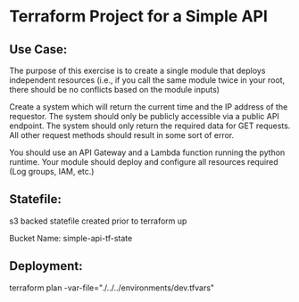 # Terraform Project for a Simple API

## Use Case:
The purpose of this exercise is to create a single module that deploys independent resources (i.e., if you call the same module twice in your root, there should be no conflicts based on the module inputs)
 
Create a system which will return the current time and the IP address of the requestor. The system should only be publicly accessible via a public API endpoint. The system should only return the required data for GET requests. All other request methods should result in some sort of error.
 
You should use an API Gateway and a Lambda function running the python runtime. Your module should deploy and configure all resources required (Log groups, IAM, etc.)

## Statefile:
s3 backed statefile created prior to terraform up

Bucket Name: simple-api-tf-state

## Deployment:

terraform plan -var-file="./../../environments/dev.tfvars"